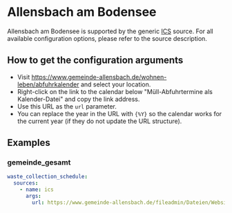 # Allensbach am Bodensee

Allensbach am Bodensee is supported by the generic [ICS](/doc/source/ics.md) source. For all available configuration options, please refer to the source description.


## How to get the configuration arguments

- Visit <https://www.gemeinde-allensbach.de/wohnen-leben/abfuhrkalender> and select your location.  
- Right-click on the link to the calendar below "Müll-Abfuhrtermine als Kalender-Datei" and copy the link address.
- Use this URL as the `url` parameter.
- You can replace the year in the URL with `{%Y}` so the calendar works for the current year (if they do not update the URL structure).

## Examples

### gemeinde_gesamt

```yaml
waste_collection_schedule:
  sources:
    - name: ics
      args:
        url: https://www.gemeinde-allensbach.de/fileadmin/Dateien/Website/Dateien/Abfall/Termine{%Y}.ics
```

